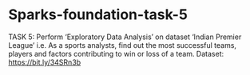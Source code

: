 # Sparks-foundation-task-5
TASK 5: Perform ‘Exploratory Data Analysis’ on dataset ‘Indian Premier League’
i.e. As a sports analysts, find out the most successful teams, players and factors contributing to win or loss of a team.
Dataset: https://bit.ly/34SRn3b
